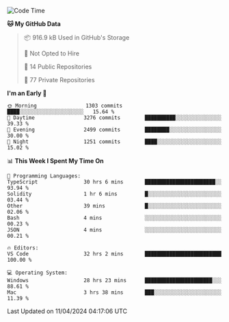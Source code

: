 <!--START_SECTION:waka-->
![Code Time](http://img.shields.io/badge/Code%20Time-5%2C510%20hrs%2029%20mins-blue)

**🐱 My GitHub Data** 

> 📦 916.9 kB Used in GitHub's Storage 
 > 
> 🚫 Not Opted to Hire
 > 
> 📜 14 Public Repositories 
 > 
> 🔑 77 Private Repositories 
 > 
**I'm an Early 🐤** 

```text
🌞 Morning                1303 commits        ████░░░░░░░░░░░░░░░░░░░░░   15.64 % 
🌆 Daytime                3276 commits        ██████████░░░░░░░░░░░░░░░   39.33 % 
🌃 Evening                2499 commits        ████████░░░░░░░░░░░░░░░░░   30.00 % 
🌙 Night                  1251 commits        ████░░░░░░░░░░░░░░░░░░░░░   15.02 % 
```


📊 **This Week I Spent My Time On** 

```text
💬 Programming Languages: 
TypeScript               30 hrs 6 mins       ███████████████████████░░   93.94 % 
Solidity                 1 hr 6 mins         █░░░░░░░░░░░░░░░░░░░░░░░░   03.44 % 
Other                    39 mins             █░░░░░░░░░░░░░░░░░░░░░░░░   02.06 % 
Bash                     4 mins              ░░░░░░░░░░░░░░░░░░░░░░░░░   00.23 % 
JSON                     4 mins              ░░░░░░░░░░░░░░░░░░░░░░░░░   00.21 % 

🔥 Editors: 
VS Code                  32 hrs 2 mins       █████████████████████████   100.00 % 

💻 Operating System: 
Windows                  28 hrs 23 mins      ██████████████████████░░░   88.61 % 
Mac                      3 hrs 38 mins       ███░░░░░░░░░░░░░░░░░░░░░░   11.39 % 
```


 Last Updated on 11/04/2024 04:17:06 UTC
<!--END_SECTION:waka-->

